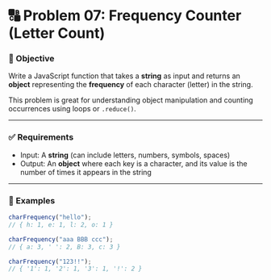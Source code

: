 # 🔠 Problem 07: Frequency Counter (Letter Count)

### 📄 Objective

Write a JavaScript function that takes a **string** as input and returns an **object** representing the **frequency** of each character (letter) in the string.

This problem is great for understanding object manipulation and counting occurrences using loops or `.reduce()`.

---

### ✅ Requirements

- Input: A **string** (can include letters, numbers, symbols, spaces)
- Output: An **object** where each key is a character, and its value is the number of times it appears in the string

---

### 🧪 Examples

```js
charFrequency("hello");
// { h: 1, e: 1, l: 2, o: 1 }

charFrequency("aaa BBB ccc");
// { a: 3, ' ': 2, B: 3, c: 3 }

charFrequency("123!!");
// { '1': 1, '2': 1, '3': 1, '!': 2 }
